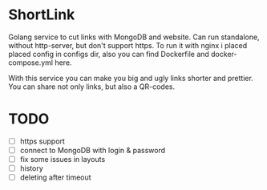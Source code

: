 # ShortLink
Golang service to cut links with MongoDB and website. Can run standalone, without http-server, but don't support https. 
To run it with nginx i placed placed config in configs dir, also you can find Dockerfile and docker-compose.yml here.

With this service you can make you big and ugly links shorter and prettier. You can share not only links, but also a QR-codes.

# TODO

- [ ] https support
- [ ] connect to MongoDB with login & password
- [ ] fix some issues in layouts
- [ ] history
- [ ] deleting after timeout
